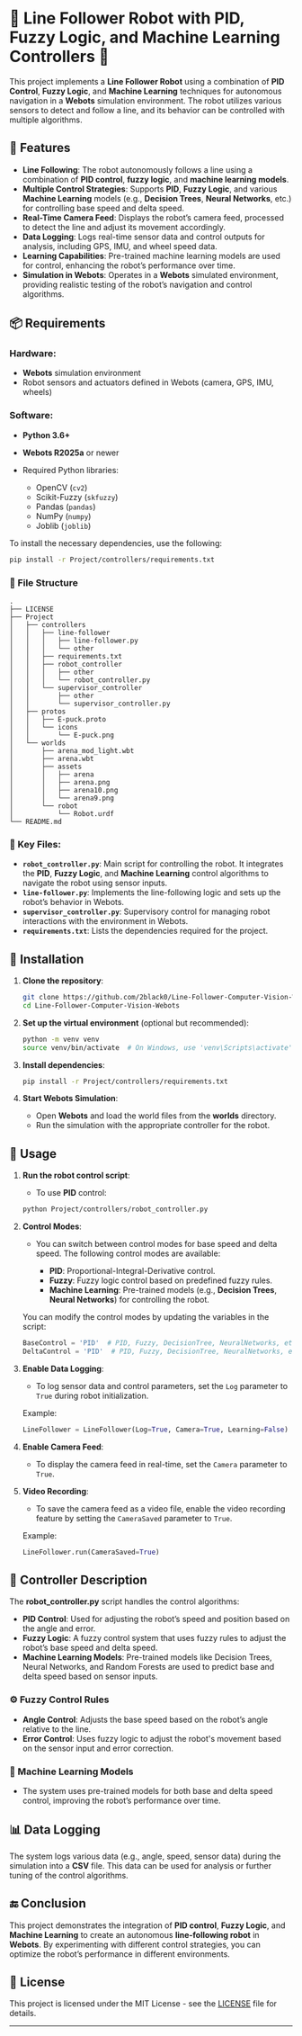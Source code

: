# 🤖 Line Follower Robot with PID, Fuzzy Logic, and Machine Learning Controllers 🚗

This project implements a **Line Follower Robot** using a combination of **PID Control**, **Fuzzy Logic**, and **Machine Learning** techniques for autonomous navigation in a **Webots** simulation environment. The robot utilizes various sensors to detect and follow a line, and its behavior can be controlled with multiple algorithms.

## 🌟 Features

* **Line Following**: The robot autonomously follows a line using a combination of **PID control**, **fuzzy logic**, and **machine learning models**.
* **Multiple Control Strategies**: Supports **PID**, **Fuzzy Logic**, and various **Machine Learning** models (e.g., **Decision Trees**, **Neural Networks**, etc.) for controlling base speed and delta speed.
* **Real-Time Camera Feed**: Displays the robot’s camera feed, processed to detect the line and adjust its movement accordingly.
* **Data Logging**: Logs real-time sensor data and control outputs for analysis, including GPS, IMU, and wheel speed data.
* **Learning Capabilities**: Pre-trained machine learning models are used for control, enhancing the robot’s performance over time.
* **Simulation in Webots**: Operates in a **Webots** simulated environment, providing realistic testing of the robot’s navigation and control algorithms.

## 📦 Requirements

### Hardware:

* **Webots** simulation environment
* Robot sensors and actuators defined in Webots (camera, GPS, IMU, wheels)

### Software:

* **Python 3.6+**
* **Webots R2025a** or newer
* Required Python libraries:

  * OpenCV (`cv2`)
  * Scikit-Fuzzy (`skfuzzy`)
  * Pandas (`pandas`)
  * NumPy (`numpy`)
  * Joblib (`joblib`)

To install the necessary dependencies, use the following:

```sh
pip install -r Project/controllers/requirements.txt
```

### 📁 File Structure

```
.
├── LICENSE
├── Project
│   ├── controllers
│   │   ├── line-follower
│   │   │   ├── line-follower.py
│   │   │   └── other
│   │   ├── requirements.txt
│   │   ├── robot_controller
│   │   │   ├── other
│   │   │   └── robot_controller.py
│   │   └── supervisor_controller
│   │       ├── other
│   │       └── supervisor_controller.py
│   ├── protos
│   │   ├── E-puck.proto
│   │   └── icons
│   │       └── E-puck.png
│   └── worlds
│       ├── arena_mod_light.wbt
│       ├── arena.wbt
│       ├── assets
│       │   ├── arena
│       │   ├── arena.png
│       │   ├── arena10.png
│       │   └── arena9.png
│       └── robot
│           └── Robot.urdf
└── README.md
```

### 🔑 Key Files:

* **`robot_controller.py`**: Main script for controlling the robot. It integrates the **PID**, **Fuzzy Logic**, and **Machine Learning** control algorithms to navigate the robot using sensor inputs.
* **`line-follower.py`**: Implements the line-following logic and sets up the robot’s behavior in Webots.
* **`supervisor_controller.py`**: Supervisory control for managing robot interactions with the environment in Webots.
* **`requirements.txt`**: Lists the dependencies required for the project.

## 🚀 Installation

1. **Clone the repository**:

   ```sh
   git clone https://github.com/2black0/Line-Follower-Computer-Vision-Webots.git
   cd Line-Follower-Computer-Vision-Webots
   ```

2. **Set up the virtual environment** (optional but recommended):

   ```sh
   python -m venv venv
   source venv/bin/activate  # On Windows, use 'venv\Scripts\activate'
   ```

3. **Install dependencies**:

   ```sh
   pip install -r Project/controllers/requirements.txt
   ```

4. **Start Webots Simulation**:

   * Open **Webots** and load the world files from the **worlds** directory.
   * Run the simulation with the appropriate controller for the robot.

## 🏃 Usage

1. **Run the robot control script**:

   * To use **PID** control:

   ```sh
   python Project/controllers/robot_controller.py
   ```

2. **Control Modes**:

   * You can switch between control modes for base speed and delta speed. The following control modes are available:

     * **PID**: Proportional-Integral-Derivative control.
     * **Fuzzy**: Fuzzy logic control based on predefined fuzzy rules.
     * **Machine Learning**: Pre-trained models (e.g., **Decision Trees**, **Neural Networks**) for controlling the robot.

   You can modify the control modes by updating the variables in the script:

   ```python
   BaseControl = 'PID'  # PID, Fuzzy, DecisionTree, NeuralNetworks, etc.
   DeltaControl = 'PID'  # PID, Fuzzy, DecisionTree, NeuralNetworks, etc.
   ```

3. **Enable Data Logging**:

   * To log sensor data and control parameters, set the `Log` parameter to `True` during robot initialization.

   Example:

   ```python
   LineFollower = LineFollower(Log=True, Camera=True, Learning=False)
   ```

4. **Enable Camera Feed**:

   * To display the camera feed in real-time, set the `Camera` parameter to `True`.

5. **Video Recording**:

   * To save the camera feed as a video file, enable the video recording feature by setting the `CameraSaved` parameter to `True`.

   Example:

   ```python
   LineFollower.run(CameraSaved=True)
   ```

## 🤖 Controller Description

The **robot\_controller.py** script handles the control algorithms:

* **PID Control**: Used for adjusting the robot’s speed and position based on the angle and error.
* **Fuzzy Logic**: A fuzzy control system that uses fuzzy rules to adjust the robot’s base speed and delta speed.
* **Machine Learning Models**: Pre-trained models like Decision Trees, Neural Networks, and Random Forests are used to predict base and delta speed based on sensor inputs.

### ⚙️ Fuzzy Control Rules

* **Angle Control**: Adjusts the base speed based on the robot’s angle relative to the line.
* **Error Control**: Uses fuzzy logic to adjust the robot's movement based on the sensor input and error correction.

### 🤖 Machine Learning Models

* The system uses pre-trained models for both base and delta speed control, improving the robot’s performance over time.

## 📊 Data Logging

The system logs various data (e.g., angle, speed, sensor data) during the simulation into a **CSV** file. This data can be used for analysis or further tuning of the control algorithms.

## 🔚 Conclusion

This project demonstrates the integration of **PID control**, **Fuzzy Logic**, and **Machine Learning** to create an autonomous **line-following robot** in **Webots**. By experimenting with different control strategies, you can optimize the robot’s performance in different environments.

## 📜 License

This project is licensed under the MIT License - see the [LICENSE](./LICENSE) file for details.

---
